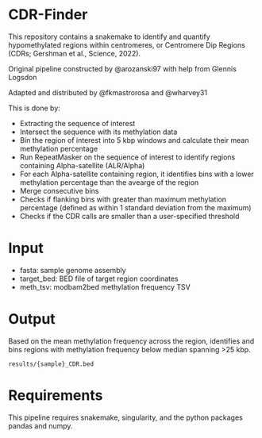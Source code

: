 # CDR-Finder
This repository contains a snakemake to identify and quantify hypomethylated regions within centromeres, or Centromere Dip Regions (CDRs; Gershman et al., Science, 2022).

Original pipeline constructed by @arozanski97 with help from Glennis Logsdon

Adapted and distributed by @fkmastrorosa and @wharvey31

This is done by:
- Extracting the sequence of interest
- Intersect the sequence with its methylation data
- Bin the region of interest into 5 kbp windows and calculate their mean methylation percentage
- Run RepeatMasker on the sequence of interest to identify regions containing Alpha-satellite (ALR/Alpha)
- For each Alpha-satellite containing region, it identifies bins with a lower methylation percentage than the avearge of the region
- Merge consecutive bins
- Checks if flanking bins with greater than maximum methylation percentage (defined as within 1 standard deviation from the maximum)
- Checks if the CDR calls are smaller than a user-specified threshold

# Input
- fasta: sample genome assembly
- target_bed: BED file of target region coordinates
- meth_tsv: modbam2bed methylation frequency TSV

# Output
Based on the mean methylation frequency across the region, identifies and bins regions with methylation frequency below median spanning >25 kbp.
```
results/{sample}_CDR.bed
```

# Requirements
This pipeline requires snakemake, singularity, and the python packages pandas and numpy.
